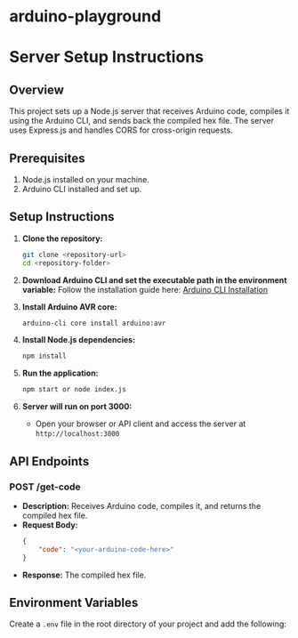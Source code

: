 # arduino-playground

# Server Setup Instructions

## Overview

This project sets up a Node.js server that receives Arduino code, compiles it using the Arduino CLI, and sends back the compiled hex file. The server uses Express.js and handles CORS for cross-origin requests.

## Prerequisites

1. Node.js installed on your machine.
2. Arduino CLI installed and set up.

## Setup Instructions

1. **Clone the repository:**
    ```bash
    git clone <repository-url>
    cd <repository-folder>
    ```

2. **Download Arduino CLI and set the executable path in the environment variable:**
    Follow the installation guide here: [Arduino CLI Installation](https://arduino.github.io/arduino-cli/0.34/installation/)

3. **Install Arduino AVR core:**
    ```bash
    arduino-cli core install arduino:avr
    ```

4. **Install Node.js dependencies:**
    ```bash
    npm install
    ```

5. **Run the application:**
    ```bash
    npm start or node index.js
    ```

6. **Server will run on port 3000:**
    - Open your browser or API client and access the server at `http://localhost:3000`

## API Endpoints

### POST /get-code

- **Description:** Receives Arduino code, compiles it, and returns the compiled hex file.
- **Request Body:**
    ```json
    {
        "code": "<your-arduino-code-here>"
    }
    ```
- **Response:** The compiled hex file.

## Environment Variables

Create a `.env` file in the root directory of your project and add the following:

